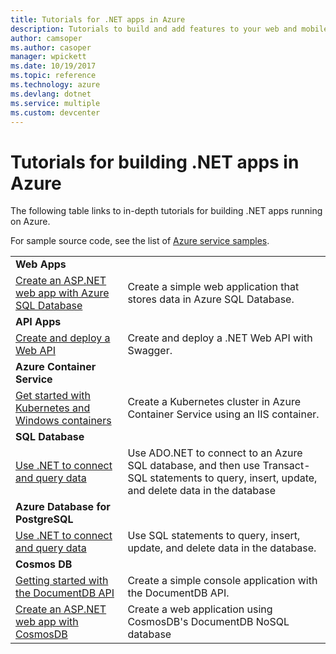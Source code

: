 ```yaml
---
title: Tutorials for .NET apps in Azure
description: Tutorials to build and add features to your web and mobile .NET apps using Azure services.
author: camsoper
ms.author: casoper
manager: wpickett
ms.date: 10/19/2017
ms.topic: reference
ms.technology: azure
ms.devlang: dotnet
ms.service: multiple
ms.custom: devcenter
---
```


# Tutorials for building .NET apps in Azure

The following table links to in-depth tutorials for building .NET apps running on Azure.

For sample source code, see the list of [Azure service samples](https://azure.microsoft.com/resources/samples/?platform=dotnet).

| | |
|---|---|
| **Web Apps**||
| [Create an ASP.NET web app with Azure SQL Database][1] | Create a simple web application that stores data in Azure SQL Database. | 
| **API Apps**||
| [Create and deploy a Web API][3] | Create and deploy a .NET Web API with Swagger. | 
| **Azure Container Service** ||
| [Get started with Kubernetes and Windows containers][4] | Create a Kubernetes cluster in Azure Container Service using an IIS container.
| **SQL Database** ||
| [Use .NET to connect and query data][5] | Use ADO.NET to connect to an Azure SQL database, and then use Transact-SQL statements to query, insert, update, and delete data in the database | 
| **Azure Database for PostgreSQL** ||
| [Use .NET to connect and query data][6] | Use SQL statements to query, insert, update, and delete data in the database. | 
| **Cosmos DB** ||
| [Getting started with the DocumentDB API][7] | Create a simple console application with the DocumentDB API. | 
| [Create an ASP.NET web app with CosmosDB][8] | Create a web application using CosmosDB's DocumentDB NoSQL database | 

[1]: /azure/app-service-web/app-service-web-tutorial-dotnet-sqldatabase
[2]: /azure/documentdb/documentdb-dotnet-application
[3]: /azure/app-service-api/app-service-api-dotnet-get-started
[4]: /azure/container-service/container-service-kubernetes-windows-walkthrough
[5]: /azure/sql-database/sql-database-connect-query-dotnet
[6]: /azure/postgresql/connect-csharp
[7]: /azure/cosmos-db/documentdb-dotnetcore-get-started
[8]: /azure/cosmos-db/documentdb-dotnet-application
